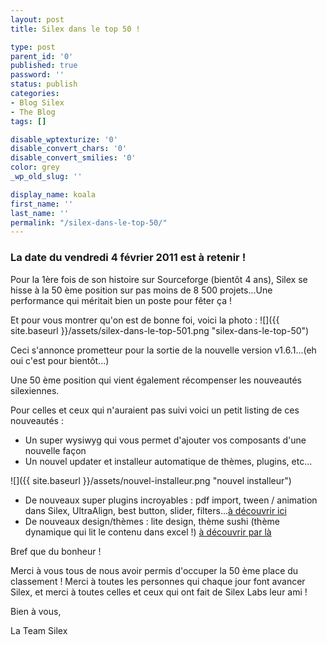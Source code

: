 ```yaml
---
layout: post
title: Silex dans le top 50 !

type: post
parent_id: '0'
published: true
password: ''
status: publish
categories:
- Blog Silex
- The Blog
tags: []

disable_wptexturize: '0'
disable_convert_chars: '0'
disable_convert_smilies: '0'
color: grey
_wp_old_slug: ''

display_name: koala
first_name: ''
last_name: ''
permalink: "/silex-dans-le-top-50/"
---
```


### La date du vendredi 4 février 2011 est à retenir !

Pour la 1ère fois de son histoire sur Sourceforge (bientôt 4 ans), Silex se hisse à la 50 ème position sur pas moins de 8 500 projets...Une performance qui méritait bien un poste pour fêter ça !

Et pour vous montrer qu'on est de bonne foi, voici la photo
: 
![]({{ site.baseurl }}/assets/silex-dans-le-top-501.png "silex-dans-le-top-50")

Ceci s'annonce prometteur pour la sortie de la nouvelle version v1.6.1...(eh oui c'est pour bientôt...)

Une 50 ème position qui vient également récompenser les nouveautés silexiennes.

Pour celles et ceux qui n'auraient pas suivi voici un petit listing de ces nouveautés
: 
*   Un super wysiwyg qui vous permet d'ajouter vos composants d'une nouvelle façon
*   Un nouvel updater et installeur automatique de thèmes, plugins, etc...

![]({{ site.baseurl }}/assets/nouvel-installeur.png "nouvel installeur")

*   De nouveaux super plugins incroyables
: pdf import, tween / animation dans Silex, UltraAlign, best button, slider, filters...[à découvrir ici](https://www.silexlabs.org/?cat=38)
*   De nouveaux design/thèmes
: lite design, thème sushi (thème dynamique qui lit le contenu dans excel !) [à découvrir par là](https://www.silexlabs.org/?p=1401)

Bref que du bonheur !

Merci à vous tous de nous avoir permis d'occuper la 50 ème place du classement ! Merci à toutes les personnes qui chaque jour font avancer Silex, et merci à toutes celles et ceux qui ont fait de Silex Labs leur ami !

Bien à vous,

La Team Silex